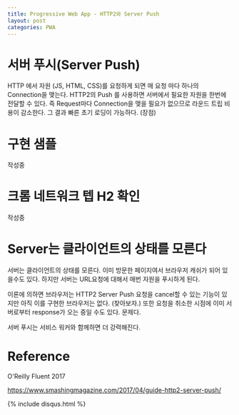 ```yaml
---
title: Progressive Web App - HTTP2와 Server Push
layout: post
categories: PWA
---
```



# 서버 푸시(Server Push)
HTTP 에서 자원 (JS, HTML, CSS)를 요청하게 되면 매 요청 마다 하나의 Connection을 맺는다.
HTTP2의 Push 를 사용하면 서버에서 필요한 자원을 한번에 전달할 수 있다. 즉 Request마다 Connection을 맺을 필요가 없으므로 라운드 트립 비용이 감소한다.
그 결과 빠른 초기 로딩이 가능하다. (장점)

# 구현 샘플
작성중

# 크롬 네트워크 텝 H2 확인
작성중

# Server는 클라이언트의 상태를 모른다
서버는 클라이언트의 상태를 모른다. 이미 방문한 페이지여서 브라우저 캐쉬가 되어 있을수도 있다. 하지만 서버는 URL요청에 대해서 매번 자원을 푸시하게 된다.

이론에 의하면 브라우저는 HTTP2 Server Push 요청을 cancel할 수 있는 기능이 있지만 아직 이를 구현한 브라우저는 없다. (찾아보자.)
또한 요청을 취소한 시점에 이미 서버로부터 response가 오는 중일 수도 있다. 문제다.

서버 푸시는 서비스 워커와 함께하면 더 강력해진다.

# Reference
O'Reilly Fluent 2017

https://www.smashingmagazine.com/2017/04/guide-http2-server-push/

{% include disqus.html %}
